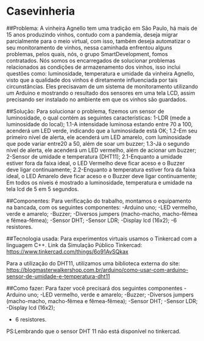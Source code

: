 # Casevinheria

##Problema:
A vinheira Agnello tem uma tradição em São Paulo, há mais de 15 anos produzindo vinhos, contudo com a pandemia, deseja migrar parcialmente para o meio virtual, com isso, também deseja automatizar o seu monitoramento de vinhos, nessa caminhada enfrentou alguns problemas, pelos quais, nós, o grupo SmartDevelopment, fomos contratados. Nós somos os encarregados de solucionar problemas relacionados as condições de armazenamento dos vinhos, isso inclui questões como: luminosidade, temperatura e umidade da vinheira Agnello, visto que a qualidade dos vinhos é diretamente influenciada por tais circunstâncias. Eles precisavam de um sistema de monitoramento utilizando um Arduino e mostrando o resultado dos sensores em uma tela LCD, assim precisando ser instalado no ambiente em que os vinhos são guardados.

##Solução:
Para solucionar o problema, fizemos um sensor de luminosidade, o qual contém as seguintes características: 
1-LDR (mede a luminosidade do local);
1.1-A intensidade luminosa estando entre 70 a 100, acenderá um LED verde, indicando que a luminosidade está OK;
1.2-Em seu primeiro nível de alerta, ele acenderá um LED amarelo, com luminosidade que pode variar entre20 a 50, além de soar um buzzer;
1.3-Já o segundo nível de alerta, ele acenderá um LED vermelho, além de acionar um buzzer;
2-Sensor de umidade e temperatura (DHT11);
2.1-Enquanto a umidade estiver fora da faixa ideal, o LED Vermelho deve ficar aceso e o Buzzer deve ligar continuamente;
2.2-Enquanto a temperatura estiver fora da faixa ideal, o LED Amarelo deve ficar aceso e o Buzzer deve ligar continuamente;
Em todos os níveis é mostrado a luminosidade, temperatura e umidade na tela lcd de 5 em 5 segundos.

##Componentes:
Para verificação do trabalho, montamos o equipamento na bancada, com os seguintes componentes:
-Arduino uno;
-LED vermelho, verde e amarelo;
-Buzzer;
-Diversos jumpers (macho-macho, macho-fêmea e fêmea-fêmea);
-Sensor DHT;
-Sensor LDR;
-Display lcd (16x2);
-6 resistores.

##Tecnologia usada:
Para experimentos virtuais usamos o Tinkercad com a linguagem C++.
Link da Simulação Público Tinkercad:
https://www.tinkercad.com/things/6o91AvSQkax

Para a utilização do DHT11, utilizamos uma biblioteca externa do site:
https://blogmasterwalkershop.com.br/arduino/como-usar-com-arduino-sensor-de-umidade-e-temperatura-dht11 

##Como fazer:
Para fazer você precisará dos seguintes componentes
-Arduino uno;
-LED vermelho, verde e amarelo;
-Buzzer;
-Diversos jumpers (macho-macho, macho-fêmea e fêmea-fêmea);
-Sensor DHT;
-Sensor LDR;
-Display lcd (16x2);
- 6 resistores.


PS:Lembrando que o sensor DHT 11 não está disponível no tinkercad.
